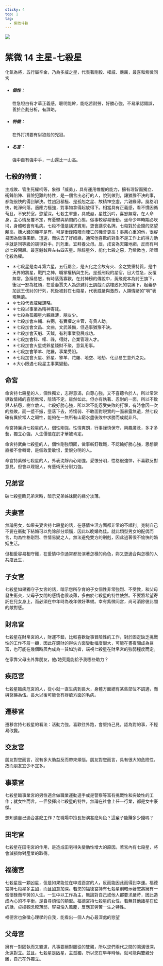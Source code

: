```yaml
---
sticky: 4
top: 1
tag:
  - 紫微斗數
---
```


![](/imgs/ziwei414.png)

# 紫微 14 主星-七殺星

化氣為將，五行屬辛金，乃為多威之星，代表著剛毅、權威、嚴厲，最喜和紫微同宮

- ##### 個性：

  性急坦白有才華正義感，聰明能幹，能吃苦耐勞，好勝心強，不易承認錯誤，善於企劃分析，有謀略。

- ##### 特徵：

  在外打拼要有豺狼般的兇狠。

- ##### 名言：

  強中自有強中手，一山還比一山高。

## 七殺的特質：

主成敗、管生死權柄等，象徵「威勇」，具有運用帷幄的能力，擁有理智而獨立、衝鋒陷陣、冒險犯難的特性，是一個言出必行的人，說到做到，讓猶豫不決的事，都能很快的得到解決。性凶狠積極、是孤剋之星、故精神空虛，六親緣薄。風格明快，乾淨俐落。適應力極強，對事物拿得起放得下。相當具有正義感，看不慣因循苟且，不安於室，慾望深。七殺主軍憲，具威嚴，星性沉吟，喜怒無常。在人命身，主心情反覆不定，有憂鬱與納悶的心態，做事較容易衝動。坐命少年時期必坎坷，身體較會有毛病。七殺不僅是講求實用，更會講求名牌。七殺對於金錢的慾望頗高，賺大錢的機率是有，可是衝鋒陷陣而陣亡的機會更高！事業心重的他，很容易因為做事果斷、迅速，而失去了好姻緣，通常他喜歡的對象不是工作上的得力助手就是同等級的競爭對手。刑剋重，宜拜養父母。辰，戌宮為天羅地網，反而有利於七殺開展。最喜魁鉞與左右四吉星。除祿星外，能化七殺之惡，乃紫微也，所謂化殺為權。

- ＊七殺星是南斗第六星，五行屬金，是火化之金故有火、金之雙重特質，是中天界的將星，戰鬥之神，職掌權柄與生死，是孤刑殺的星宿，目大性急，反覆無常，急躁易怒，有時落落寡歡，在封神榜的傳說中，黃飛虎本為紂王旗下，衝冠一怒為紅顏，在愛妻賈夫人為逃避紂王調戲而跳樓致死的哀痛下，起義參加武王伐紂的行列，死後被封在七殺星，代表威嚴與激烈，人類情緒的"嗔"表現無遺。
- ＊七殺代表威權謀略。
- ＊七殺以事業為精神寄託。
- ＊七殺為孤獨星六親緣薄，朋友少。
- ＊七殺加會左輔、右弼，有實權之主管，有貴人助。
- ＊七殺加會文昌、文曲，文武兼備，但遇事猶豫不決。
- ＊七殺加會天魁、天鉞，有利事業發展成功。
- ＊七殺加會科、權、祿，得財，企業管理人才。
- ＊七殺加會火星或鈴星錢財不聚，意氣用事。
- ＊七殺加會擎羊、陀羅，事業受阻。
- ＊七殺加會火星、鈴星、擎羊、陀羅、地空、地劫、化忌易生意外之災。
- ＊大小限遇七殺星主事業變動。

## 命宮

命宮持七殺星的人，個性獨立，志得意滿，自尊心強，又不喜聽令於人，所以常常導致情緒的喜怒無常，陰晴不定。雖然如此，但亦有執著、忍耐的一面，所以不致與人結怨，樹立敵人。七殺好勝心強，所以常不能忍受失敗的打擊，有時會因一次的挫敗，而一蹙不振，墮落下去，將懦弱、不敢面對現實的一面暴露無遺，然七殺確有異於常人之韌性，能夠在一無所有山窮水盡後敗中求勝而成就非凡。

命宮持廉貞七殺星的人，個性剛強，性情爽朗，行事謹慎保守，興趣廣泛，多才多藝，獨立心強，人生價值在於才華被肯定。

命宮持武曲七殺星的人，個性剛強頑固，做事斬釘截鐵，不認輸好勝心強，思想很直接不會轉彎，是個敢愛敢恨，愛恨分明的人。

命宮持紫微七殺星的人，外表沈靜內心剛強，愛恨分明，性格很強悍，不喜歡反對意見，但會以理服人，有藝術天分耐力強。

## 兄弟宮

破七殺星臨兄弟宮時，暗示兄弟姊妹間的緣分淡薄。

## 夫妻宮

無論男女，如果夫妻宮持七殺星的話，在感情生活方面都非常的不順利。克制自己不要在衝動下結婚可以免除部分煩惱，因此以晚婚為佳。就此類型男女的配偶而言，均為性格剛烈、性情易變之人，無法避免雙方的刑剋，因此過著很不愉快的婚姻生活。

但相愛容易相守難，在愛情中你通常都扮演著怎樣的角色，妳又更適合與怎樣的人共度此生，

## 子女宮

七殺星如果獨守子女宮的話，暗示您所孕育的子女個性非常強烈、不受教，和父母發生衝突，父母子女間的感情也很淡薄，多由於七殺星的特性使然。不要將希望寄託在兒女身上，而必須在中年時為晚年做好準備。幸有紫微同宮，尚可消除彼此間的敵對感。

## 財帛宮

七殺星在財帛宮的人，財運不錯，比較喜歡從事冒險性的工作，對於固定缺乏挑戰性的工作不屑一顧，因此在錢財的得失方面變動幅度很大，可能在晝夜間成為巨富，也可能在幾個時辰內成為一貧如洗者，端視七殺星在財帛宮的強弱程度而定。

在家靠父母出外靠朋友，他/她究竟能給予我哪些助力？

## 疾厄宮

七殺星臨疾厄宮的人，從小就一直生病到長大，身體方面總有某些部位不調適，而與醫藥為伍。長大以後可能會有痔瘡方面的毛病。

## 遷移宮

遷移宮持七殺星的看法：活動力強，喜歡往外跑，會堅持己見，認為對的事，不輕易改變。

## 交友宮

朋友對您而言，沒有多大助益反而帶來煩惱，朋友對您而言，具有很大的危險性。故而朋友宜少不宜多。

## 事業宮

七殺星臨事業宮的男性適合做職業運動選手或是警察等富有挑戰性和突破性的工作；就女性而言，一但發揮出七殺星的特性，無論在社會上任一行業，都是女中豪傑。

想知道自己適合甚麼工作？在職場中擅長扮演甚麼角色？這輩子能賺多少錢嗎？

## 田宅宮

七殺星在田宅宮的作用，是造成田宅得失變動性增大的原因。若宮內有七殺星，將會減損你對產業的取得。

## 福德宮

七殺星是一顆凶星，但是如果能位在申或酉宮的人，反而能因此而得到幸運。福德宮持七殺星多主凶，而且凶意加深。若您的福德宮持有七殺星則暗示著您將擁有一個懷碌而辛勞的人生。一生中以工作為主，無論對自己或他人都要求嚴苛，因此造成內心的不平衡，是自尋煩惱的類型。福德宮持七殺星的女性，若無其他諸星在位的話，貞操觀念較薄弱，容易淪入風塵，反應其勞苦一生之特性。

福德宮也象徵心理學的自我，能看出一個人內心最深處的慾望

## 父母宮

擁有一對固執而又霸道，凡事要絕對服從的雙親，所以您們兩代之間的鴻溝很深，永遠對立。並且，七殺星是凶星，主孤獨，所以您在早年時候，就可能與雙親分離，自己在外獨立。
